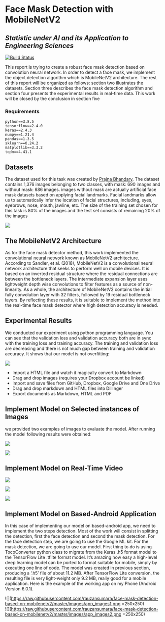 # Face Mask Detection with MobileNetV2 
## _Statistic under AI and its Application to Engineering Sciences_

[![Build Status](https://travis-ci.org/joemccann/dillinger.svg?branch=master)](https://rauzansumara.github.io/)

This report is trying to create a robust face mask detection based on convolution neural network. In order to detect a face mask, we implement the object detection algorithm which is MobileNetV2 architecture. The rest of this report will be organized as follows: section two illustrates the datasets. Section three describes the face mask detection algorithm and section four presents the experimental results in real-time data. This work will be closed by the conclusion in section five

### Requirements
```
python==3.8.5
tensorflow==2.4.0
keras==2.4.3
numpy==1.21.4
pandas==1.3.5
sklearn==0.24.2
matplotlib==3.3.2
tqdm==4.41.1
```

## Datasets
The dataset used for this task was created by  [Prajna Bhandary](https://github.com/prajnasb/observations). The dataset contains 1,376 images belonging to two classes, with mask: 690 images and without mask: 686 images. images without mask are actually artificial face mask datasets based on applying facial landmarks. Facial landmarks allow us to automatically infer the location of facial structures, including, eyes, eyebrows, nose, mouth, jawline, etc. The size of the training set chosen for this task is 80% of the images and the test set consists of remaining 20% of the images

![](https://raw.githubusercontent.com/rauzansumara/face-mask-detection-based-on-mobilenetv2/master/images/print_images.png)

## The MobileNetV2 Architecture
As for the face mask detector method, this work implemented the convolutional neural network known as MobileNetV2 architecture. According to Sandler, et al. (2018), MobileNetV2 is a convolutional neural network architecture that seeks to perform well on mobile devices. It is based on an inverted residual structure where the residual connections are between the bottleneck layers. The intermediate expansion layer uses lightweight depth wise convolutions to filter features as a source of non-linearity. As a whole, the architecture of MobileNetV2 contains the initial fully convolution layer with 32 filters, followed by 19 residual bottleneck layers. By reflecting these results, it is suitable to implement the method into the real-time face mask detector where high detection accuracy is needed.

## Experimental Results
We conducted our experiment using python programming language. You can see that the validation loss and validation accuracy both are in sync with the training loss and training accuracy. The training and validation loss are decreasing and there is not much gap between training and validation accuracy. It shows that our model is not overfitting:

![](https://raw.githubusercontent.com/rauzansumara/face-mask-detection-based-on-mobilenetv2/master/images/training.png)

- Import a HTML file and watch it magically convert to Markdown
- Drag and drop images (requires your Dropbox account be linked)
- Import and save files from GitHub, Dropbox, Google Drive and One Drive
- Drag and drop markdown and HTML files into Dillinger
- Export documents as Markdown, HTML and PDF

## Implement Model on Selected instances of Images
we provided two examples of images to evaluate the model. After running the model following results were obtained:

![](https://raw.githubusercontent.com/rauzansumara/face-mask-detection-based-on-mobilenetv2/master/images/example1_mask.png=600x500)

![](https://raw.githubusercontent.com/rauzansumara/face-mask-detection-based-on-mobilenetv2/master/images/example2_mask.png) 

## Implement Model on Real-Time Video
![](https://raw.githubusercontent.com/rauzansumara/face-mask-detection-based-on-mobilenetv2/master/images/mask.png) 

![](https://raw.githubusercontent.com/rauzansumara/face-mask-detection-based-on-mobilenetv2/master/images/no_mask.png) 

![](https://raw.githubusercontent.com/rauzansumara/face-mask-detection-based-on-mobilenetv2/master/images/demo.gif)  

## Implement Model on Based-Android Application
In this case of implementing our model on based-android app, we need to implement the two steps detection. Most of the work will consist in splitting the detection, first the face detection and second the mask detection. For the face detection step, we are going to use the Google ML kit. For the mask detection, we are going to use our model. First thing to do is using TocoConverter python class to migrate from the Keras .h5 format model to the TensorFlow Lite .tflite format model. It’s amazing how easy a high-level deep learning model can be ported to format suitable for mobile, simply by executing one line of code. The model was created in previous section, producing a ‘.h5’ file of about 11.2 MB. After TensorFlow Lite conversion, the resulting file is very light-weight only 9.2 MB, really good for a mobile application. Here is the example of the working app on my Phone (Android Version 6.0.1).

![](https://raw.githubusercontent.com/rauzansumara/face-mask-detection-based-on-mobilenetv2/master/images/app_images1.png =250x250)  
![](https://raw.githubusercontent.com/rauzansumara/face-mask-detection-based-on-mobilenetv2/master/images/app_images2.png =250x250)  


